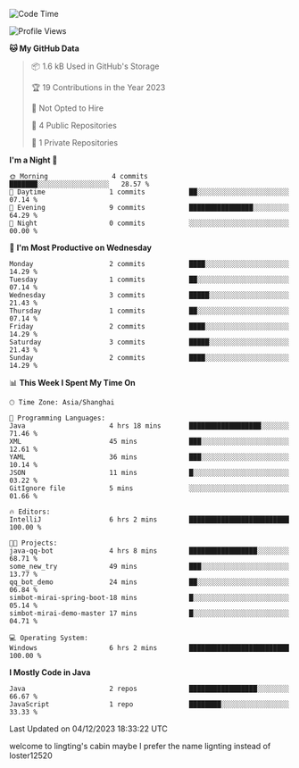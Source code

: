 <!--START_SECTION:waka-->
![Code Time](http://img.shields.io/badge/Code%20Time-6%20hrs%202%20mins-blue)

![Profile Views](http://img.shields.io/badge/Profile%20Views-23-blue)

**🐱 My GitHub Data** 

> 📦 1.6 kB Used in GitHub's Storage 
 > 
> 🏆 19 Contributions in the Year 2023
 > 
> 🚫 Not Opted to Hire
 > 
> 📜 4 Public Repositories 
 > 
> 🔑 1 Private Repositories 
 > 
**I'm a Night 🦉** 

```text
🌞 Morning                4 commits           ███████░░░░░░░░░░░░░░░░░░   28.57 % 
🌆 Daytime                1 commits           ██░░░░░░░░░░░░░░░░░░░░░░░   07.14 % 
🌃 Evening                9 commits           ████████████████░░░░░░░░░   64.29 % 
🌙 Night                  0 commits           ░░░░░░░░░░░░░░░░░░░░░░░░░   00.00 % 
```
📅 **I'm Most Productive on Wednesday** 

```text
Monday                   2 commits           ████░░░░░░░░░░░░░░░░░░░░░   14.29 % 
Tuesday                  1 commits           ██░░░░░░░░░░░░░░░░░░░░░░░   07.14 % 
Wednesday                3 commits           █████░░░░░░░░░░░░░░░░░░░░   21.43 % 
Thursday                 1 commits           ██░░░░░░░░░░░░░░░░░░░░░░░   07.14 % 
Friday                   2 commits           ████░░░░░░░░░░░░░░░░░░░░░   14.29 % 
Saturday                 3 commits           █████░░░░░░░░░░░░░░░░░░░░   21.43 % 
Sunday                   2 commits           ████░░░░░░░░░░░░░░░░░░░░░   14.29 % 
```


📊 **This Week I Spent My Time On** 

```text
🕑︎ Time Zone: Asia/Shanghai

💬 Programming Languages: 
Java                     4 hrs 18 mins       ██████████████████░░░░░░░   71.46 % 
XML                      45 mins             ███░░░░░░░░░░░░░░░░░░░░░░   12.61 % 
YAML                     36 mins             ███░░░░░░░░░░░░░░░░░░░░░░   10.14 % 
JSON                     11 mins             █░░░░░░░░░░░░░░░░░░░░░░░░   03.22 % 
GitIgnore file           5 mins              ░░░░░░░░░░░░░░░░░░░░░░░░░   01.66 % 

🔥 Editors: 
IntelliJ                 6 hrs 2 mins        █████████████████████████   100.00 % 

🐱‍💻 Projects: 
java-qq-bot              4 hrs 8 mins        █████████████████░░░░░░░░   68.71 % 
some_new_try             49 mins             ███░░░░░░░░░░░░░░░░░░░░░░   13.77 % 
qq_bot_demo              24 mins             ██░░░░░░░░░░░░░░░░░░░░░░░   06.84 % 
simbot-mirai-spring-boot-18 mins             █░░░░░░░░░░░░░░░░░░░░░░░░   05.14 % 
simbot-mirai-demo-master 17 mins             █░░░░░░░░░░░░░░░░░░░░░░░░   04.71 % 

💻 Operating System: 
Windows                  6 hrs 2 mins        █████████████████████████   100.00 % 
```

**I Mostly Code in Java** 

```text
Java                     2 repos             █████████████████░░░░░░░░   66.67 % 
JavaScript               1 repo              ████████░░░░░░░░░░░░░░░░░   33.33 % 
```




 Last Updated on 04/12/2023 18:33:22 UTC
<!--END_SECTION:waka-->
welcome to lingting's cabin
maybe I prefer the name lignting instead of loster12520
